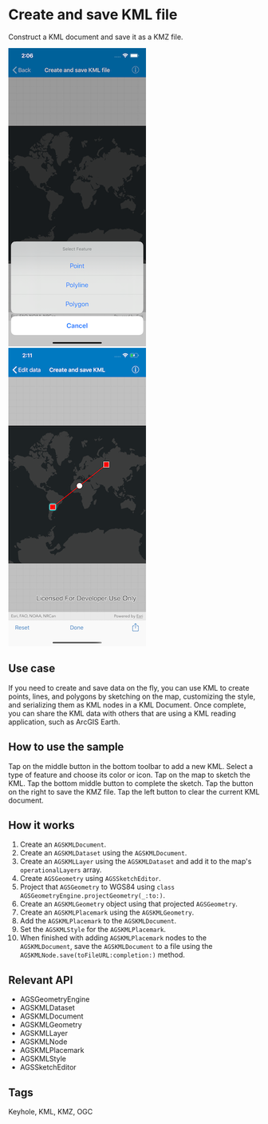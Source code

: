 # Create and save KML file

Construct a KML document and save it as a KMZ file.

![KML style settings](create-save-kml-1.png)
![Sketching a KML](create-save-kml-2.png)

## Use case

If you need to create and save data on the fly, you can use KML to create points, lines, and polygons by sketching on the map, customizing the style, and serializing them as KML nodes in a KML Document. Once complete, you can share the KML data with others that are using a KML reading application, such as ArcGIS Earth.

## How to use the sample

Tap on the middle button in the bottom toolbar to add a new KML. Select a type of feature and choose its color or icon. Tap on the map to sketch the KML. Tap the bottom middle button to complete the sketch. Tap the button on the right to save the KMZ file. Tap the left button to clear the current KML document.

## How it works

1. Create an `AGSKMLDocument`.
2. Create an `AGSKMLDataset` using the `AGSKMLDocument`.
3. Create an `AGSKMLLayer` using the `AGSKMLDataset` and add it to the map's `operationalLayers` array.
4. Create `AGSGeometry` using `AGSSketchEditor`.
5. Project that `AGSGeometry` to WGS84 using `class AGSGeometryEngine.projectGeometry(_:to:)`.
6. Create an `AGSKMLGeometry` object using that projected `AGSGeometry`.
7. Create an `AGSKMLPlacemark` using the `AGSKMLGeometry`.
8. Add the `AGSKMLPlacemark` to the `AGSKMLDocument`.
9. Set the `AGSKMLStyle` for the `AGSKMLPlacemark`.
10. When finished with adding `AGSKMLPlacemark` nodes to the `AGSKMLDocument`, save the `AGSKMLDocument` to a file using the `AGSKMLNode.save(toFileURL:completion:)` method.

## Relevant API

* AGSGeometryEngine
* AGSKMLDataset
* AGSKMLDocument
* AGSKMLGeometry
* AGSKMLLayer
* AGSKMLNode
* AGSKMLPlacemark
* AGSKMLStyle
* AGSSketchEditor

## Tags

Keyhole, KML, KMZ, OGC
